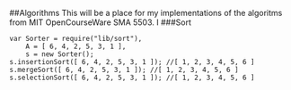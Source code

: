 ##Algorithms
This will be a place for my implementations of the algoritms from MIT OpenCourseWare SMA 5503.
I 
###Sort
```
var Sorter = require("lib/sort"),
	A = [ 6, 4, 2, 5, 3, 1 ],
	s = new Sorter();
s.insertionSort([ 6, 4, 2, 5, 3, 1 ]); //[ 1, 2, 3, 4, 5, 6 ]
s.mergeSort([ 6, 4, 2, 5, 3, 1 ]); //[ 1, 2, 3, 4, 5, 6 ]
s.selectionSort([ 6, 4, 2, 5, 3, 1 ]); //[ 1, 2, 3, 4, 5, 6 ]
```